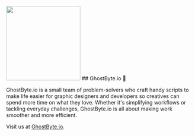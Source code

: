 <img src="https://github.com/GhostByte-io/.github/assets/6352013/662df74d-bd24-4409-bb53-d3f00cf74db9" width="200px">
## GhostByte.io 👋

GhostByte.io is a small team of problem-solvers who craft handy scripts to make life easier for graphic designers and developers so creatives can spend more time on what they love. Whether it's simplifying workflows or tackling everyday challenges, GhostByte.io is all about making work smoother and more efficient.

Visit us at [GhostByte.io](https://www.ghostbyte.io).
